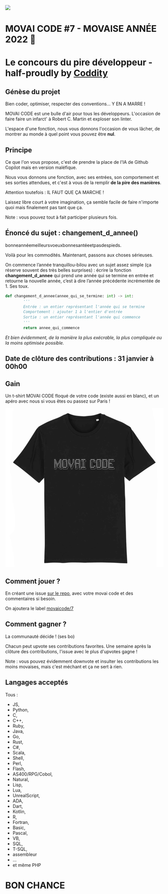 ![](./movaicode-0122.png)

# MOVAI CODE #7 - MOVAISE ANNÉE 2022 🎉
# Le concours du pire développeur - half-proudly by [Coddity](https://www.coddity.com/)


## Génèse du projet

Bien coder, optimiser, respecter des conventions... Y EN A MARRE ! 

MOVAI CODE est une bulle d'air pour tous les développeurs. L'occasion de faire faire un infarct' à Robert C. Martin et exploser son linter.

L'espace d'une fonction, nous vous donnons l'occasion de vous lâcher, de montrer au monde à quel point vous pouvez être **nul**. 


## Principe

Ce que l'on vous propose, c'est de prendre la place de l'IA de Github Copilot mais en version maléfique.

Nous vous donnons une fonction, avec ses entrées, son comportement et ses sorties attendues, et c'est à vous de la remplir **de la pire des manières**. 

Attention toutefois : IL FAUT QUE ÇA MARCHE !

Laissez libre court à votre imagination, ça semble facile de faire n'importe quoi mais finalement pas tant que ça.

Note : vous pouvez tout à fait participer plusieurs fois.

## Énoncé du sujet : changement_d_annee()

bonneannéemeilleursvoeuxbonnesantéeetpasdespieds. 

Voilà pour les commodités. Maintenant, passons aux choses sérieuses.

On commence l’année tranquillou-bilou avec un sujet assez simple (ça réserve souvent des très belles surprises) : écrire la fonction **changement_d_annee** qui prend une année qui se termine en entrée et retourne la nouvelle année, c’est à dire l’année précédente incrémentée de 1. Ses toux.

```python
def changement_d_annee(annee_qui_se_termine: int) -> int:
		'''
		Entrée : un entier représentant l'année qui se termine
        Comportement : ajouter 1 à l'entier d'entrée
		Sortie : un entier représentant l'année qui commence
        '''
		return annee_qui_commence
```

*Et bien évidemment, de la manière la plus exécrable, la plus compliquée ou la moins optimisée possible.*

## Date de clôture des contributions : 31 janvier à 00h00

## Gain

Un t-shirt MOVAI CODE floqué de votre code (existe aussi en blanc), et un apéro avec nous si vous êtes ou passez sur Paris !

![](./tshirt-movaicode.png)


## Comment jouer ? 

En créant une issue [sur le repo](https://github.com/CoddityTeam/movaicode/issues), avec votre movai code et des commentaires si besoin.

On ajoutera le label [movaicode/7](https://github.com/CoddityTeam/movaicode/labels/movaicode%2F7)


## Comment gagner ?

La communauté décide ! (ses bo)

Chacun peut upvote ses contributions favorites. Une semaine après la clôture des contributions, l'issue avec le plus d'upvotes gagne ! 

Note : vous pouvez évidemment downvote et insulter les contributions les moins movaises, mais c'est méchant et ça ne sert à rien.


## Langages acceptés

Tous :
 - JS,
 - Python,
 - C,
 - C++,
 - Ruby,
 - Java,
 - Go,
 - Rust,
 - C#,
 - Scala,
 - Shell,
 - Perl,
 - Flash,
 - AS400/RPG/Cobol,
 - Natural,
 - Lisp,
 - Lua,
 - UnrealScript,
 - ADA,
 - Dart,
 - Kotlin,
 - R,
 - Fortran,
 - Basic,
 - Pascal,
 - VB,
 - SQL,
 - T-SQL,
 - assembleur
 - ...
 - et même PHP


# BON CHANCE